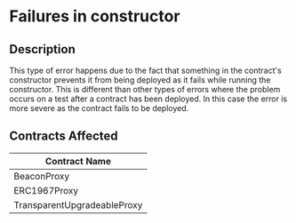 # Failures in constructor

## Description

This type of error happens due to the fact that something in the contract's constructor prevents it from being deployed as it fails while running the constructor. This is different than other types of errors where the problem occurs on a test after a contract has been deployed. In this case the error is more severe as the contract fails to be deployed.

## Contracts Affected

| Contract Name               |
| --------------------------- |
| BeaconProxy                 |
| ERC1967Proxy                |
| TransparentUpgradeableProxy |

